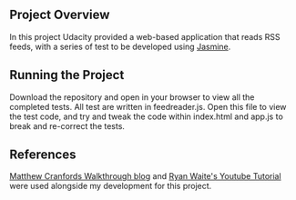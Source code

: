 ## Project Overview

In this project Udacity provided a web-based application that reads RSS feeds, with a series of test to be developed using [Jasmine](http://jasmine.github.io/). 


## Running the Project

Download the repository and open in your browser to view all the completed tests. All test are written in feedreader.js. Open this file to view the test code, and try and tweak the code within index.html and app.js to break and re-correct the tests.

## References

[Matthew Cranfords Walkthrough blog](https://matthewcranford.com/feed-reader-walkthrough-part-1-starter-code/) and [Ryan Waite's Youtube Tutorial](https://www.youtube.com/watch?v=eUdkhVkpCf8&list=PLKC17wty6rS1XVZbRlWjYU0WVsIoJyO3s&index=4) were used alongside my development for this project.
